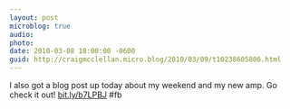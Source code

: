 ```yaml
---
layout: post
microblog: true
audio: 
photo: 
date: 2010-03-08 18:00:00 -0600
guid: http://craigmcclellan.micro.blog/2010/03/09/t10238605806.html
---
```

I also got a blog post up today about my weekend and my new amp.  Go check it out! [bit.ly/b7LPBJ](http://bit.ly/b7LPBJ) #fb
